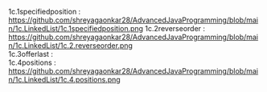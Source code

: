 1c.1specifiedposition : https://github.com/shreyagaonkar28/AdvancedJavaProgramming/blob/main/1c.LinkedList/1c.1specifiedposition.png
1c.2reverseorder      : https://github.com/shreyagaonkar28/AdvancedJavaProgramming/blob/main/1c.LinkedList/1c.2.reverseorder.png     
1c.3offerlast         :                                                                                   
1c.4positions         : https://github.com/shreyagaonkar28/AdvancedJavaProgramming/blob/main/1c.LinkedList/1c.4.positions.png                                           
